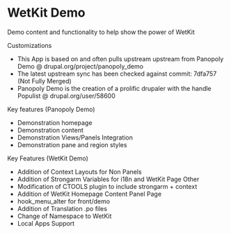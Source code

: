 WetKit Demo
=============
Demo content and functionality to help show the power of WetKit

Customizations
* This App is based on and often pulls upstream upstream from Panopoly Demo @ drupal.org/project/panopoly_demo
* The latest upstream sync has been checked against commit: 7dfa757 (Not Fully Merged)
* Panopoly Demo is the creation of a prolific drupaler with the handle Populist @ drupal.org/user/58600

Key features (Panopoly Demo)
* Demonstration homepage
* Demonstration content
* Demonstration Views/Panels Integration
* Demonstration pane and region styles

Key Features (WetKit Demo)
* Addition of Context Layouts for Non Panels
* Addition of Strongarm Variables for i18n and WetKit Page Other
* Modification of CTOOLS plugin to include strongarm + context
* Addition of WetKit Homepage Content Panel Page
* hook_menu_alter for front/demo
* Addition of Translation .po files
* Change of Namespace to WetKit
* Local Apps Support
